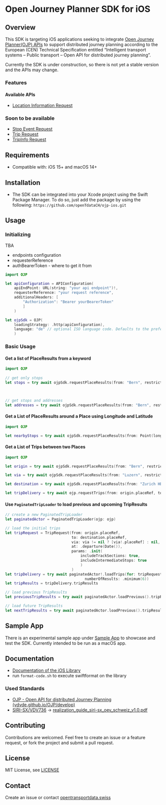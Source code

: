 # Open Journey Planner SDK for iOS

## Overview

This SDK is targeting iOS applications seeking to integrate [Open Journey Planner(OJP) APIs](https://opentdatach.github.io/ojp-ios/documentation/ojp/) to support distributed journey planning according to the European (CEN) Technical Specification entitled “Intelligent transport systems – Public transport – Open API for distributed journey planning”.

Currently the SDK is under construction, so there is not yet a stable version and the APIs may change.

### Features

#### Available APIs

- [Location Information Request](https://opentransportdata.swiss/en/cookbook/location-information-service/)

### Soon to be available

- [Stop Event Request](https://opentransportdata.swiss/en/cookbook/ojp-stopeventservice/)
- [Trip Request](https://opentransportdata.swiss/en/cookbook/ojptriprequest/)
- [TripInfo Request](https://opentransportdata.swiss/en/cookbook/ojptripinforequest/)

## Requirements

- Compatible with: iOS 15+ and macOS 14+

## Installation

- The SDK can be integrated into your Xcode project using the Swift Package Manager. To do so, just add the package by using the following: `https://github.com/openTdataCH/ojp-ios.git`

## Usage

### Initializing

TBA
- endpoints configuration
- requesterReference
- authBearerToken - where to get it from

``` swift
import OJP

let apiConfiguration = APIConfiguration(
    apiEndPoint: URL(string: "your api endpoint")!, 
    requesterReference: "your request reference", 
    additionalHeaders: [
        "Authorization": "Bearer yourBearerToken"
        ]
    )

let ojpSdk = OJP(
    loadingStrategy: .http(apiConfiguration),
    language: "de" // optional ISO language code. Defaults to the preferred localization. 
    )
```

### Basic Usage

#### Get a list of PlaceResults from a keyword

``` swift
import OJP
        
// get only stops
let stops = try await ojpSdk.requestPlaceResults(from: "Bern", restrictions: .init(type: [.stop]))


        
// get stops and addresses
let addresses = try await ojpSdk.requestPlaceResults(from: "Bern", restrictions: .init(type: [.stop, .address]))
```

#### Get a List of PlaceResults around a Place using Longitude and Latitude

``` swift
import OJP

let nearbyStops = try await ojpSdk.requestPlaceResults(from: Point(long: 5.6, lat: 2.3), restrictions: .init(type: [.stop])
```

#### Get a List of Trips between two Places

``` swift
import OJP

let origin = try await ojpSdk.requestPlaceResults(from: "Bern", restrictions: .init(type: [.stop])).first!

let via = try await ojpSdk.requestPlaceResults(from: "Luzern", restrictions: .init(type: [.stop])).first!

let destination = try await ojpSdk.requestPlaceResults(from: "Zurich HB", restrictions: .init(type: [.stop])).first!

let tripDelivery = try await ojp.requestTrips(from: origin.placeRef, to: destination.placeRef, via: via.placeRef, params: .init(includeTrackSections: true, includeIntermediateStops: true))

```

#### Use `PaginatedTripLoader` to load previous and upcoming TripResults

``` swift
// create a new PaginatedTripLoader
let paginatedActor = PaginatedTripLoader(ojp: ojp)

// load the initial trips
let tripRequest = TripRequest(from: origin.placeRef,
                              to: destination.placeRef,
                              via: via != nil ? [via!.placeRef] : nil,
                              at: .departure(Date()),
                              params: .init(
                                  includeTrackSections: true,
                                  includeIntermediateStops: true
                                  )
                              )
let tripDelivery = try await paginatedActor!.loadTrips(for: tripRequest,
                                    numberOfResults: .minimum(6))
let tripResults = tripDelivery.tripResults

// load previous TripResults
let previousTripResults = try await paginatedActor.loadPrevious().tripResults

// load future TripResults
let nextTripResults = try await paginatedActor.loadPrevious().tripResults
```


## Sample App

There is an experimental sample app under [Sample App](./SamplApp) to showcase and test the SDK. Currently intended to be run as a macOS app.

## Documentation

- [Documentation of the iOS Library](https://opentdatach.github.io/ojp-ios/documentation/ojp/)
- run `format-code.sh` to execute swiftformat on the library

### Used Standards

- [OJP - Open API for distributed Journey Planning (vdvde.github.io/OJP/develop)](https://vdvde.github.io/OJP/develop/index.html)
- [SIRI-SX/VDV736](https://www.oev-info.ch/de/branchenstandard/technische-standards/ereignisdaten) -> [realization_guide_siri-sx_oev_schweiz_v1.0.pdf](https://www.oev-info.ch/sites/default/files/2024-07/realization_guide_siri-sx_oev_schweiz_v1.0.pdf)

## Contributing

Contributions are welcomed. Feel free to create an issue or a feature request, or fork the project and submit a pull request.

## License

MIT License, see [LICENSE](./LICENSE)

## Contact

Create an issue or contact [opentransportdata.swiss](https://opentransportdata.swiss/en/contact-2/)
